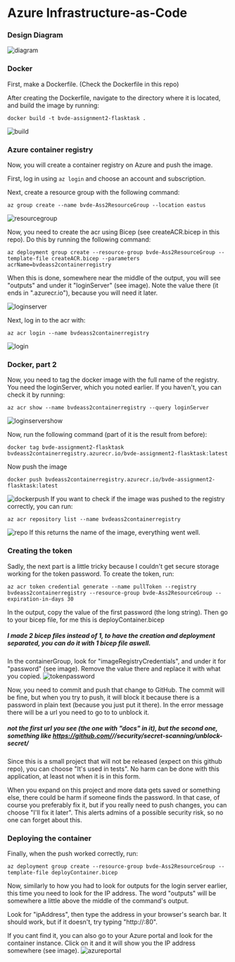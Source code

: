 # Azure Infrastructure-as-Code

### Design Diagram
![diagram](https://i.imgur.com/e8Stu74.png)

### Docker
First, make a Dockerfile.
(Check the Dockerfile in this repo)

After creating the Dockerfile, navigate to the directory where it is located, and build the image by running:
```
docker build -t bvde-assignment2-flasktask .
```
![build](https://i.imgur.com/e9NhkiA.png)


### Azure container registry
Now, you will create a container registry on Azure and push the image.

First, log in using
``` az login ```
and choose an account and subscription.

Next, create a resource group with the following command:
```
az group create --name bvde-Ass2ResourceGroup --location eastus
```
![resourcegroup](https://i.imgur.com/q2DOw2m.png)


Now, you need to create the acr using Bicep (see createACR.bicep in this repo). Do this by running the following command:
```
az deployment group create --resource-group bvde-Ass2ResourceGroup --template-file createACR.bicep --parameters acrName=bvdeass2containerregistry
```
When this is done, somewhere near the middle of the output, you will see "outputs" and under it "loginServer" (see image). Note the value there (it ends in ".azurecr.io"), because you will need it later.

![loginserver](https://i.imgur.com/HFUB6Up.png)


Next, log in to the acr with:
```
az acr login --name bvdeass2containerregistry
```
![login](https://i.imgur.com/8Lfapin.png)

### Docker, part 2
Now, you need to tag the docker image with the full name of the registry.
You need the loginServer, which you noted earlier. If you haven't, you can check it by running:
```
az acr show --name bvdeass2containerregistry --query loginServer
```
![loginservershow](https://i.imgur.com/tsl9wbd.png)

Now, run the following command (part of it is the result from before):
```
docker tag bvde-assignment2-flasktask bvdeass2containerregistry.azurecr.io/bvde-assignment2-flasktask:latest
```

Now push the image
```
docker push bvdeass2containerregistry.azurecr.io/bvde-assignment2-flasktask:latest
```
![dockerpush](https://i.imgur.com/OO5GLUT.png)
If you want to check if the image was pushed to the registry correctly, you can run:
```
az acr repository list --name bvdeass2containerregistry
```
![repo](https://i.imgur.com/sdhavBJ.png)
If this returns the name of the image, everything went well.

### Creating the token
Sadly, the next part is a little tricky because I couldn't get secure storage working for the token password.
To create the token, run:
```
az acr token credential generate --name pullToken --registry bvdeass2containerregistry --resource-group bvde-Ass2ResourceGroup --expiration-in-days 30
````
In the output, copy the value of the first password (the long string). Then go to your bicep file, for me this is deployContainer.bicep
##### I made 2 bicep files instead of 1, to have the creation and deployment separated, you can do it with 1 bicep file aswell.

In the containerGroup, look for "imageRegistryCredentials", and under it for "password" (see image).
Remove the value there and replace it with what you copied.
![tokenpassword](https://i.imgur.com/RlnW2vW.png)

Now, you need to commit and push that change to GitHub.
The commit will be fine, but when you try to push, it will block it because there is a password in plain text (because you just put it there).
In the error message there will be a url you need to go to to unblock it.
##### not the first url you see (the one with "docs" in it), but the second one, something like https://github.com/<yourGitHubUsername>/<repositoryName>/security/secret-scanning/unblock-secret/<longString>

Since this is a small project that will not be released (expect on this github repo), you can choose "It's used in tests". No harm can be done with this application, at least not when it is in this form.

When you expand on this project and more data gets saved or something else, there could be harm if someone finds the password. In that case, of course you preferably fix it, but if you really need to push changes, you can choose "I'll fix it later". This alerts admins of a possible security risk, so no one can forget about this.

### Deploying the container
Finally, when the push worked correctly, run:
```
az deployment group create --resource-group bvde-Ass2ResourceGroup --template-file deployContainer.bicep
```

Now, similarly to how you had to look for outputs for the login server earlier, this time you need to look for the IP address. The word "outputs" will be somewhere a little above the middle of the command's output.

Look for "ipAddress", then type the address in your browser's search bar. It should work, but if it doesn't, try typing "http://<ipAddres>:80".

If you cant find it, you can also go to your Azure portal and look for the container instance. Click on it and it will show you the IP address somewhere (see image).
![azureportal](https://i.imgur.com/ZJuDSZm.png)
